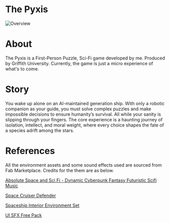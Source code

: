 # The Pyxis
![Overview](https://github.com/user-attachments/assets/732c47ee-b050-4585-b0e9-505037992b8b)


# About
The Pyxis is a First-Person Puzzle, Sci-Fi game developed by me. Produced by Griffith University. Currently, the game is just a micro experience of what's to come.

# Story
You wake up alone on an AI-maintained generation ship. With only a robotic companion as your guide, you must solve complex puzzles and make impossible decisions to ensure humanity’s survival.
All while your sanity is slipping through your fingers. The core experience is a haunting journey of isolation, intellect, and moral weight, where every choice shapes the fate of a species adrift among the stars.

# References
All the environment assets and some sound effects used are sourced from Fab Marketplace. Credits for the them are as below.

[Absolute Space and Sci Fi - Dynamic Cyberpunk Fantasy Futuristic Scifi Music](https://www.fab.com/listings/9c66f953-7406-498f-9b8e-d775dbbf3006)

[Space Cruiser Defender](https://www.fab.com/listings/0a124210-5d9c-44f7-ba8a-fa194390c56f)

[Spaceship Interior Environment Set](https://www.fab.com/listings/e55bb035-8720-487f-8a36-4ce50d16f344)

[UI SFX Free Pack](https://www.fab.com/listings/a6ca37d8-2df5-42ac-905f-377e387b74ef)
